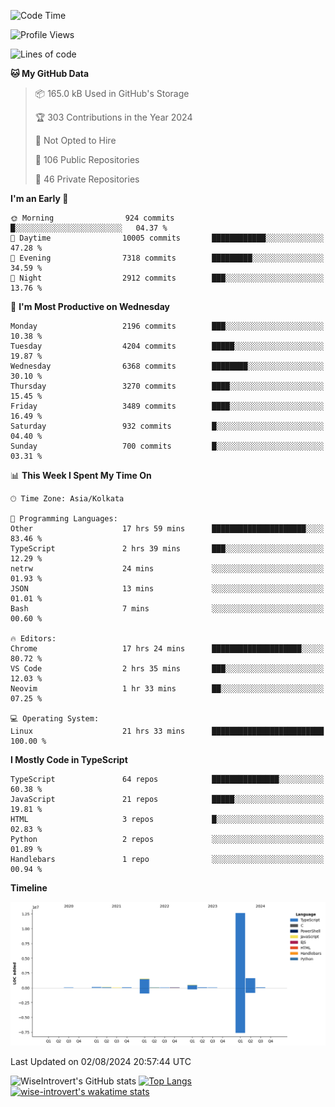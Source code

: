 <!--START_SECTION:waka-->
![Code Time](http://img.shields.io/badge/Code%20Time-2%2C005%20hrs%2037%20mins-blue)

![Profile Views](http://img.shields.io/badge/Profile%20Views-17-blue)

![Lines of code](https://img.shields.io/badge/From%20Hello%20World%20I%27ve%20Written-17.1%20million%20lines%20of%20code-blue)

**🐱 My GitHub Data** 

> 📦 165.0 kB Used in GitHub's Storage 
 > 
> 🏆 303 Contributions in the Year 2024
 > 
> 🚫 Not Opted to Hire
 > 
> 📜 106 Public Repositories 
 > 
> 🔑 46 Private Repositories 
 > 
**I'm an Early 🐤** 

```text
🌞 Morning                924 commits         █░░░░░░░░░░░░░░░░░░░░░░░░   04.37 % 
🌆 Daytime                10005 commits       ████████████░░░░░░░░░░░░░   47.28 % 
🌃 Evening                7318 commits        █████████░░░░░░░░░░░░░░░░   34.59 % 
🌙 Night                  2912 commits        ███░░░░░░░░░░░░░░░░░░░░░░   13.76 % 
```
📅 **I'm Most Productive on Wednesday** 

```text
Monday                   2196 commits        ███░░░░░░░░░░░░░░░░░░░░░░   10.38 % 
Tuesday                  4204 commits        █████░░░░░░░░░░░░░░░░░░░░   19.87 % 
Wednesday                6368 commits        ████████░░░░░░░░░░░░░░░░░   30.10 % 
Thursday                 3270 commits        ████░░░░░░░░░░░░░░░░░░░░░   15.45 % 
Friday                   3489 commits        ████░░░░░░░░░░░░░░░░░░░░░   16.49 % 
Saturday                 932 commits         █░░░░░░░░░░░░░░░░░░░░░░░░   04.40 % 
Sunday                   700 commits         █░░░░░░░░░░░░░░░░░░░░░░░░   03.31 % 
```


📊 **This Week I Spent My Time On** 

```text
🕑︎ Time Zone: Asia/Kolkata

💬 Programming Languages: 
Other                    17 hrs 59 mins      █████████████████████░░░░   83.46 % 
TypeScript               2 hrs 39 mins       ███░░░░░░░░░░░░░░░░░░░░░░   12.29 % 
netrw                    24 mins             ░░░░░░░░░░░░░░░░░░░░░░░░░   01.93 % 
JSON                     13 mins             ░░░░░░░░░░░░░░░░░░░░░░░░░   01.01 % 
Bash                     7 mins              ░░░░░░░░░░░░░░░░░░░░░░░░░   00.60 % 

🔥 Editors: 
Chrome                   17 hrs 24 mins      ████████████████████░░░░░   80.72 % 
VS Code                  2 hrs 35 mins       ███░░░░░░░░░░░░░░░░░░░░░░   12.03 % 
Neovim                   1 hr 33 mins        ██░░░░░░░░░░░░░░░░░░░░░░░   07.25 % 

💻 Operating System: 
Linux                    21 hrs 33 mins      █████████████████████████   100.00 % 
```

**I Mostly Code in TypeScript** 

```text
TypeScript               64 repos            ███████████████░░░░░░░░░░   60.38 % 
JavaScript               21 repos            █████░░░░░░░░░░░░░░░░░░░░   19.81 % 
HTML                     3 repos             █░░░░░░░░░░░░░░░░░░░░░░░░   02.83 % 
Python                   2 repos             ░░░░░░░░░░░░░░░░░░░░░░░░░   01.89 % 
Handlebars               1 repo              ░░░░░░░░░░░░░░░░░░░░░░░░░   00.94 % 
```



**Timeline**

![Lines of Code chart](https://raw.githubusercontent.com/wise-introvert/wise-introvert/master/assets/bar_graph.png)


 Last Updated on 02/08/2024 20:57:44 UTC
<!--END_SECTION:waka-->

![WiseIntrovert's GitHub stats](https://github-readme-stats.vercel.app/api?username=wise-introvert&count_private=true&show_icons=true)
[![Top Langs](https://github-readme-stats.vercel.app/api/top-langs/?username=wise-introvert&langs_count=10)](https://github.com/anuraghazra/github-readme-stats)
[![wise-introvert's wakatime stats](https://github-readme-stats.vercel.app/api/wakatime?username=wiseintrovert)](https://github.com/anuraghazra/github-readme-stats)

